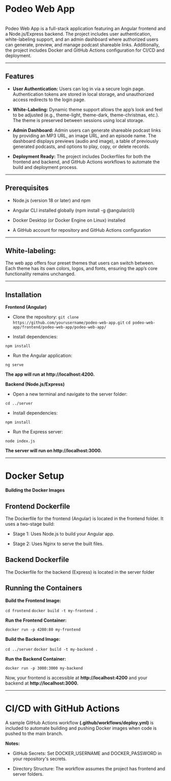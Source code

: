 # Podeo Web App
\
Podeo Web App is a full-stack application featuring an Angular frontend and a Node.js/Express backend. The project includes user authentication, white-labeling support, and an admin dashboard where authorized users can generate, preview, and manage podcast shareable links. Additionally, the project includes Docker and GitHub Actions configuration for CI/CD and deployment.

***

## Features

* **User Authentication:**
Users can log in via a secure login page. Authentication tokens are stored in local storage, and unauthorized access redirects to the login page.

* **White-Labeling:**
Dynamic theme support allows the app’s look and feel to be adjusted (e.g., theme-light, theme-dark, theme-christmas, etc.). The theme is preserved between sessions using local storage.

* **Admin Dashboard:**
Admin users can generate shareable podcast links by providing an MP3 URL, an image URL, and an episode name. The dashboard displays previews (audio and image), a table of previously generated podcasts, and options to play, copy, or delete records.

* **Deployment Ready:**
The project includes Dockerfiles for both the frontend and backend, and GitHub Actions workflows to automate the build and deployment process.

***

## Prerequisites

* Node.js (version 18 or later) and npm

* Angular CLI installed globally (npm install -g @angular/cli)

* Docker Desktop (or Docker Engine on Linux) installed

* A GitHub account for repository and GitHub Actions configuration

***

## White-labeling:

The web app offers four preset themes that users can switch between. Each theme has its own colors, logos, and fonts, ensuring the app’s core functionality remains unchanged.

***

## Installation
**Frontend (Angular)**
* Clone the repository:
`git clone https://github.com/yourusername/podeo-web-app.git`
`cd podeo-web-app/frontend/podeo-web-app/podeo-web-app/`

* Install dependencies:

`npm install`

* Run the Angular application:

`ng serve`

**The app will run at http://localhost:4200.**

**Backend (Node.js/Express)**
* Open a new terminal and navigate to the server folder:

`cd ../server`

* Install dependencies:

`npm install`

* Run the Express server:

`node index.js`

**The server will run on http://localhost:3000.**

***

# Docker Setup
**Building the Docker Images**

## Frontend Dockerfile

The Dockerfile for the frontend (Angular) is located in the frontend folder. It uses a two-stage build:

* Stage 1: Uses Node.js to build your Angular app.

* Stage 2: Uses Nginx to serve the built files.

## Backend Dockerfile

The Dockerfile for the backend (Express) is located in the server folder

## Running the Containers
**Build the Frontend Image:**

`cd frontend`
`docker build -t my-frontend .`

**Run the Frontend Container:**

`docker run -p 4200:80 my-frontend`

**Build the Backend Image:**

`cd ../server`
`docker build -t my-backend .`

**Run the Backend Container:**

`docker run -p 3000:3000 my-backend`

Now, your frontend is accessible at **http://localhost:4200** and your backend at **http://localhost:3000.**

***

# CI/CD with GitHub Actions

A sample GitHub Actions workflow **(.github/workflows/deploy.yml)** is included to automate building and pushing Docker images when code is pushed to the main branch.

**Notes:**

* GitHub Secrets:
Set DOCKER_USERNAME and DOCKER_PASSWORD in your repository's secrets.

* Directory Structure:
The workflow assumes the project has frontend and server folders.
